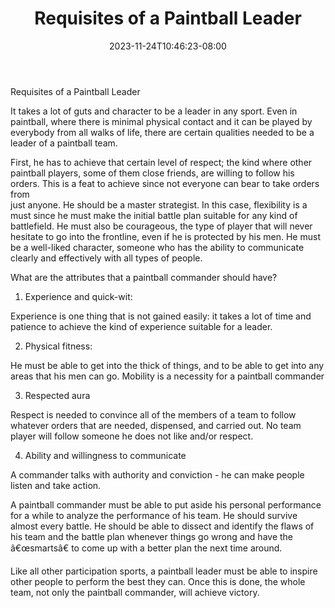 ﻿---
title: "Requisites of a Paintball Leader"
date: 2023-11-24T10:46:23-08:00
description: "Paint Ball Tips for Web Success"
featured_image: "/images/Paint Ball.jpg"
tags: ["Paint Ball"]
---

Requisites of a Paintball Leader


It takes a lot of guts and character to be a leader in any sport. Even in paintball, where there is minimal physical contact and it can be played by everybody from all walks of life, there are certain qualities needed to be a leader of a paintball team. 

First, he has to achieve that certain level of respect; the kind where other paintball players, some of them close friends, are willing to follow his orders. This is a feat to achieve since not everyone can bear to take orders from  
just anyone. He should be a master strategist. In this case, flexibility is a must since he must make the initial battle plan suitable for any kind of battlefield. He must also be courageous, the type of player that will never hesitate to go into the frontline, even if he is protected by his men. He must be a well-liked character, someone who has the ability to communicate clearly and effectively with all types of people.

What are the attributes that a paintball commander should have?

1. Experience and quick-wit:

Experience is one thing that is not gained easily: it takes a lot of time and patience to achieve the kind of experience suitable for a leader. 

2. Physical fitness:

He must be able to get into the thick of things, and to be able to get into any areas that his men can go. Mobility is a necessity for a paintball commander

3. Respected aura

Respect is needed to convince all of the members of a team to follow whatever orders that are needed, dispensed, and carried out. No team player will follow someone he does not like and/or respect.

4. Ability and willingness to communicate

A commander talks with authority and conviction - he can make people listen and take action. 

A paintball commander must be able to put aside his personal performance for a while to analyze the performance of his team. He should survive almost every battle. He should be able to dissect and identify the flaws of his team and the battle plan whenever things go wrong and have the â€œsmartsâ€ to come up with a better plan the next time around.  


Like all other participation sports, a paintball leader must be able to inspire other people to perform the best they can.  Once this is done, the whole team, not only the paintball commander, will achieve victory.






